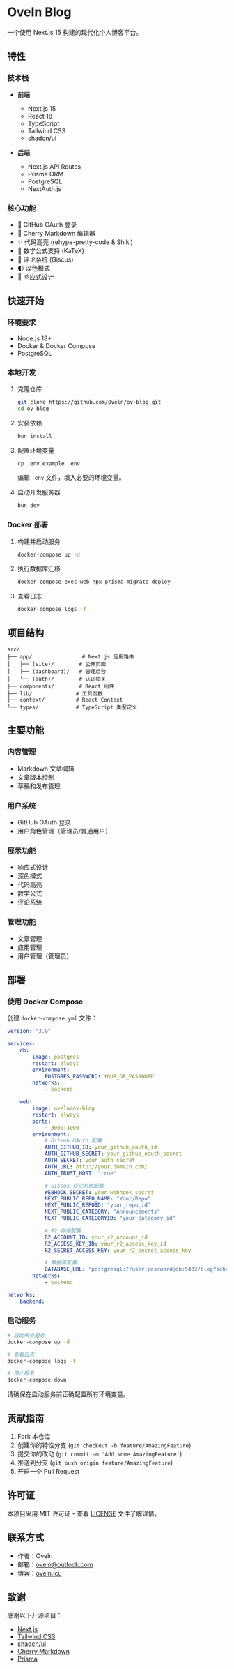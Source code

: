 # Oveln Blog

一个使用 Next.js 15 构建的现代化个人博客平台。

## 特性

### 技术栈

- **前端**
    - Next.js 15
    - React 18
    - TypeScript
    - Tailwind CSS
    - shadcn/ui

- **后端**
    - Next.js API Routes
    - Prisma ORM
    - PostgreSQL
    - NextAuth.js

### 核心功能

- 🔐 GitHub OAuth 登录
- 📝 Cherry Markdown 编辑器
- ✨ 代码高亮 (rehype-pretty-code & Shiki)
- 🔢 数学公式支持 (KaTeX)
- 💬 评论系统 (Giscus)
- 🌓 深色模式
- 📱 响应式设计

## 快速开始

### 环境要求

- Node.js 18+
- Docker & Docker Compose
- PostgreSQL

### 本地开发

1. 克隆仓库

    ```bash
    git clone https://github.com/Oveln/ov-blog.git
    cd ov-blog
    ```

2. 安装依赖

    ```bash
    bun install
    ```

3. 配置环境变量

    ```bash
    cp .env.example .env
    ```

    编辑 `.env` 文件，填入必要的环境变量。

4. 启动开发服务器
    ```bash
    bun dev
    ```

### Docker 部署

1. 构建并启动服务

    ```bash
    docker-compose up -d
    ```

2. 执行数据库迁移

    ```bash
    docker-compose exec web npx prisma migrate deploy
    ```

3. 查看日志
    ```bash
    docker-compose logs -f
    ```

## 项目结构

```
src/
├── app/                # Next.js 应用路由
│   ├── (site)/        # 公开页面
│   ├── (dashboard)/   # 管理后台
│   └── (auth)/        # 认证相关
├── components/        # React 组件
├── lib/              # 工具函数
├── context/          # React Context
└── types/            # TypeScript 类型定义
```

## 主要功能

### 内容管理

- Markdown 文章编辑
- 文章版本控制
- 草稿和发布管理

### 用户系统

- GitHub OAuth 登录
- 用户角色管理（管理员/普通用户）

### 展示功能

- 响应式设计
- 深色模式
- 代码高亮
- 数学公式
- 评论系统

### 管理功能

- 文章管理
- 应用管理
- 用户管理（管理员）

## 部署

### 使用 Docker Compose

创建 `docker-compose.yml` 文件：

```yaml
version: "3.9"

services:
    db:
        image: postgres
        restart: always
        environment:
            POSTGRES_PASSWORD: YOUR_DB_PASSWORD
        networks:
            - backend

    web:
        image: oveln/ov-blog
        restart: always
        ports:
            - 3000:3000
        environment:
            # GitHub OAuth 配置
            AUTH_GITHUB_ID: your_github_oauth_id
            AUTH_GITHUB_SECRET: your_github_oauth_secret
            AUTH_SECRET: your_auth_secret
            AUTH_URL: http://your.domain.com/
            AUTH_TRUST_HOST: "true"

            # Giscus 评论系统配置
            WEBHOOK_SECRET: your_webhook_secret
            NEXT_PUBLIC_REPO_NAME: "Your/Repo"
            NEXT_PUBLIC_REPOID: "your_repo_id"
            NEXT_PUBLIC_CATEGORY: "Announcements"
            NEXT_PUBLIC_CATEGORYID: "your_category_id"

            # R2 存储配置
            R2_ACCOUNT_ID: your_r2_account_id
            R2_ACCESS_KEY_ID: your_r2_access_key_id
            R2_SECRET_ACCESS_KEY: your_r2_secret_access_key

            # 数据库配置
            DATABASE_URL: "postgresql://user:password@db:5432/blog?schema=public"
        networks:
            - backend

networks:
    backend:
```

### 启动服务

```bash
# 启动所有服务
docker-compose up -d

# 查看日志
docker-compose logs -f

# 停止服务
docker-compose down
```

请确保在启动服务前正确配置所有环境变量。

## 贡献指南

1. Fork 本仓库
2. 创建你的特性分支 (`git checkout -b feature/AmazingFeature`)
3. 提交你的改动 (`git commit -m 'Add some AmazingFeature'`)
4. 推送到分支 (`git push origin feature/AmazingFeature`)
5. 开启一个 Pull Request

## 许可证

本项目采用 MIT 许可证 - 查看 [LICENSE](LICENSE) 文件了解详情。

## 联系方式

- 作者：Oveln
- 邮箱：oveln@outlook.com
- 博客：[oveln.icu](https://oveln.icu)

## 致谢

感谢以下开源项目：

- [Next.js](https://nextjs.org/)
- [Tailwind CSS](https://tailwindcss.com/)
- [shadcn/ui](https://ui.shadcn.com/)
- [Cherry Markdown](https://github.com/Tencent/cherry-markdown)
- [Prisma](https://www.prisma.io/)
